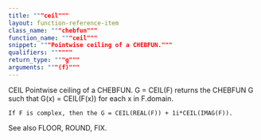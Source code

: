 ```yaml
---
title: """ceil"""
layout: function-reference-item
class_name: """chebfun"""
function_name: """ceil"""
snippet: """Pointwise ceiling of a CHEBFUN."""
qualifiers: """"""
return_type: """g"""
arguments: """(f)"""
---
```


 CEIL   Pointwise ceiling of a CHEBFUN.
    G = CEIL(F) returns the CHEBFUN G such that G(x) = CEIL(F(x)) for each x in
    F.domain.
 
    If F is complex, then the G = CEIL(REAL(F)) + 1i*CEIL(IMAG(F)).
 
  See also FLOOR, ROUND, FIX.
